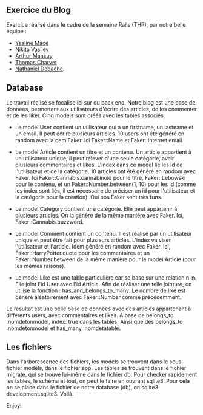 ## Exercice du Blog

Exercice réalisé dans le cadre de la semaine Rails (THP), par notre belle équipe :
- [Ysaline Macé](https://github.com/Ysalien)
- [Nikita Vasilev](https://github.com/nikitavasilev)
- [Arthur Mansuy](https://github.com/tutus06) 
- [Thomas Charvet](https://github.com/TomacTh) 
- [Nathaniel Debache](https://github.com/Natdenice).

## Database

Le travail réalisé se focalise ici sur du back end. Notre blog est une base de données, permettant aux utilisateurs d'écrire des articles, de les commenter et de les liker. Cinq models sont créés avec les tables associés.

- Le model User contient un utilisateur qui a un firstname, un lastname et un email. Il peut écrire plusieurs articles.
10 users ont été généré en random avec la gem Faker. Ici Faker::Name et Faker::Internet.email

- Le model Article contient un titre et un contenu. Un article appartient à un utilisateur unique, il peut relever d'une seule catégorie, avoir plusieurs commentaires et likes. L'index dans ce model lie les id de l'utilisateur et de la catégorie.
10 articles ont été généré en random avec Faker. Ici Faker::Cannabis.cannabinoid pour le titre, Faker::Lebowski pour le contenu, et un Faker::Number.between(1, 10) pour les id (comme les index sont liés, il est nécessaire de préciser un id pour l'utilisateur et la catégorie pour la création).
Oui nos Faker sont très funs.

- Le model Category contient une catégorie. Elle peut appartenir à plusieurs articles. On la génère de la même manière avec Faker. Ici, Faker::Cannabis.buzzword.

- Le model Comment contient un contenu. Il est réalisé par un utilisateur unique et peut être fait pour plusieurs articles.
L'index va viser l'utilisateur et l'article. Idem généré en random avec Faker. Ici, Faker::HarryPotter.quote pour les commentaires et un Faker::Number.between de la même manière pour le model Article (pour les mêmes raisons).

- Le model Like est une table particulière car se base sur une relation n-n. Elle joint l'id User avec l'id Article. Afin de réaliser une telle jointure, on utilise la fonction : has_and_belongs_to_many.
Le nombre de like est généré aléatoirement avec Faker::Number comme précédemment.

Le résultat est une belle base de données avec des articles appartenant à différents users, avec commentaires et likes.
A base de belongs_to :nomdetonmodel, index: true dans les tables. Ainsi que des belongs_to :nomdetonmodel et has_many :nomdetatable. 

## Les fichiers

Dans l'arborescence des fichiers, les models se trouvent dans le sous-fichier models, dans le fichier app.
Les tables se trouvent dans le fichier migrate, qui se trouve lui-même dans le fichier db.
Pour checker rapidement les tables, le schéma et tout, on peut le faire en ouvrant sqlite3. Pour cela on se place dans le fichier de notre database (db), on sqlite3 development.sqlite3. Voilà.

Enjoy!

